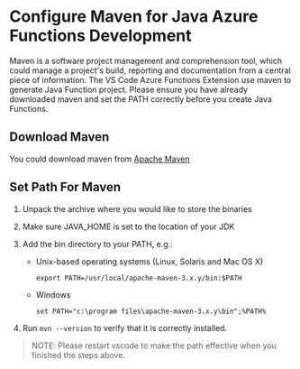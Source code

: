 # Configure Maven for Java Azure Functions Development

Maven is a software project management and comprehension tool, which could manage a project's build, reporting and documentation from a central piece of information. The VS Code Azure Functions Extension use maven to generate Java Function project. Please ensure you have already downloaded maven and set the PATH correctly before you create Java Functions.

## Download Maven

You could download maven from [Apache Maven](https://maven.apache.org/download.cgi)

## Set Path For Maven

1. Unpack the archive where you would like to store the binaries

2. Make sure JAVA_HOME is set to the location of your JDK

3. Add the bin directory to your PATH, e.g.:
    * Unix-based operating systems (Linux, Solaris and Mac OS X)

       `export PATH=/usr/local/apache-maven-3.x.y/bin:$PATH`
    * Windows

      `set PATH="c:\program files\apache-maven-3.x.y\bin";%PATH%`

4. Run `mvn --version` to verify that it is correctly installed.

> NOTE: Please restart vscode to make the path effective when you finished the steps above.
